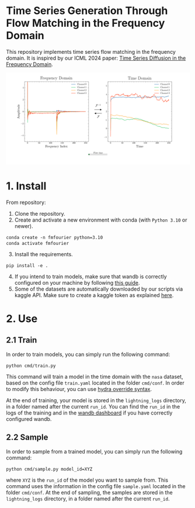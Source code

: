 # Time Series Generation Through Flow Matching in the Frequency Domain

This repository implements time series flow matching in the frequency domain.
It is inspired by our ICML 2024 paper: [Time Series Diffusion in the Frequency Domain](https://arxiv.org/pdf/2402.05933).

![Sampling example](assets/sampling.gif)


# 1. Install


From repository:
1. Clone the repository.
2. Create and activate a new environment with conda (with `Python 3.10` or newer).

```shell
conda create -n fmfourier python=3.10
conda activate fmfourier
```
3. Install the requirements.
```shell
pip install -e .
```

4. If you intend to train models, make sure that wandb is correctly configured on your machine by following [this guide](https://docs.wandb.ai/quickstart). 
5. Some of the datasets are automatically downloaded by our scripts via kaggle API. Make sure to create a kaggle token as explained [here](https://towardsdatascience.com/downloading-datasets-from-kaggle-for-your-ml-project-b9120d405ea4).


# 2. Use

## 2.1 Train
In order to train models, you can simply run the following command:

```shell
python cmd/train.py 
```

This command will train a model in the time domain with the `nasa` dataset, based on the config file `train.yaml` located in the folder `cmd/conf`. In order to modify this behaviour, you can use [hydra override syntax](https://hydra.cc/docs/advanced/override_grammar/basic/). 

At the end of training, your model is stored in the `lightning_logs` directory, in a folder named after the current `run_id`. You can find the `run_id` in the logs of the training and in the [wandb dashboard](https://wandb.ai/) if you have correctly configured wandb.

## 2.2 Sample

In order to sample from a trained model, you can simply run the following command:

```shell
python cmd/sample.py model_id=XYZ
```
    
where `XYZ` is the `run_id` of the model you want to sample from. This command uses the information in the config file `sample.yaml` located in the folder `cmd/conf`.
At the end of sampling, the samples are stored in the `lightning_logs` directory, in a folder named after the current `run_id`.
